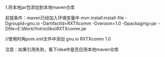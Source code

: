 1.将本地jar包添加到本地maven仓库 
        

前提条件：maven已经加入环境变量中
mvn install:install-file -DgroupId=gnu.io -DartifactId=RXTXcomm -Dversion=1.0 -Dpackaging=jar -Dfile=E:\Work\Yotrio\libs\RXTXcomm.jar

//使用时再pom.xml文件中添加
<dependency>
    <groupId>gnu.io</groupId>
    <artifactId>RXTXcomm</artifactId>
    <version>1.0</version>
</dependency>

注意：如果引用失败，看下idea中是否应用本地maven仓库